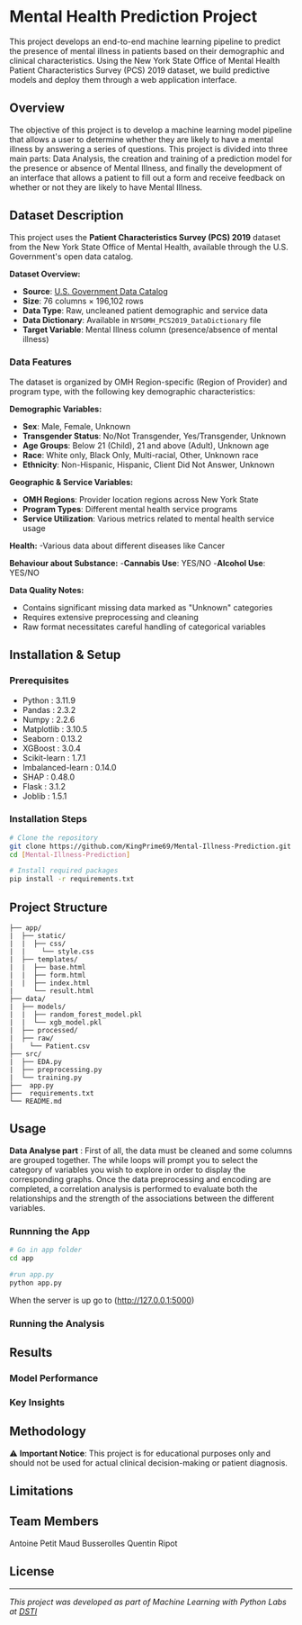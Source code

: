 # Mental Health Prediction Project

This project develops an end-to-end machine learning pipeline to predict the presence of mental illness in patients based on their demographic and clinical characteristics. 
Using the New York State Office of Mental Health Patient Characteristics Survey (PCS) 2019 dataset, we build predictive models and deploy them through a web application interface.

## Overview
The objective of this project is to develop a machine learning model pipeline that allows a user to determine whether they are likely to have a mental illness by answering a series of questions.
This project is divided into three main parts: Data Analysis, the creation and training of a prediction model for the presence or absence of Mental Illness, and finally the development of an interface that allows a patient to fill out a form and receive feedback on whether or not they are likely to have Mental Illness.
## Dataset Description

This project uses the **Patient Characteristics Survey (PCS) 2019** dataset from the New York State Office of Mental Health, available through the U.S. Government's open data catalog.

**Dataset Overview:**
- **Source**: [U.S. Government Data Catalog](https://catalog.data.gov/dataset/patient-characteristics-survey-pcs-2019)
- **Size**: 76 columns × 196,102 rows
- **Data Type**: Raw, uncleaned patient demographic and service data
- **Data Dictionary**: Available in `NYSOMH_PCS2019_DataDictionary` file
- **Target Variable**: Mental Illness column (presence/absence of mental illness)

### Data Features

The dataset is organized by OMH Region-specific (Region of Provider) and program type, with the following key demographic characteristics:

**Demographic Variables:**
- **Sex**: Male, Female, Unknown
- **Transgender Status**: No/Not Transgender, Yes/Transgender, Unknown  
- **Age Groups**: Below 21 (Child), 21 and above (Adult), Unknown age
- **Race**: White only, Black Only, Multi-racial, Other, Unknown race
- **Ethnicity**: Non-Hispanic, Hispanic, Client Did Not Answer, Unknown

**Geographic & Service Variables:**
- **OMH Regions**: Provider location regions across New York State
- **Program Types**: Different mental health service programs
- **Service Utilization**: Various metrics related to mental health service usage

**Health:**
-Various data about different diseases like Cancer

**Behaviour about Substance:**
-**Cannabis Use**: YES/NO
-**Alcohol Use**: YES/NO

**Data Quality Notes:**
- Contains significant missing data marked as "Unknown" categories
- Requires extensive preprocessing and cleaning
- Raw format necessitates careful handling of categorical variables

## Installation & Setup

### Prerequisites
<!-- Python version, required libraries -->
- Python : 3.11.9
- Pandas : 2.3.2
- Numpy : 2.2.6
- Matplotlib : 3.10.5
- Seaborn : 0.13.2
- XGBoost : 3.0.4
- Scikit-learn : 1.7.1
- Imbalanced-learn : 0.14.0
- SHAP : 0.48.0
- Flask : 3.1.2
- Joblib : 1.5.1

### Installation Steps
<!-- How to clone repo and install dependencies -->

```bash
# Clone the repository
git clone https://github.com/KingPrime69/Mental-Illness-Prediction.git
cd [Mental-Illness-Prediction]

# Install required packages
pip install -r requirements.txt
```

## Project Structure
<!-- Describe the Jupyter notebooks -->
```
├── app/
|  ├── static/
|  |  ├── css/
|  |    └── style.css
|  ├── templates/
|  |  ├── base.html
|  |  ├── form.html
|  |  ├── index.html
|     └── result.html
├── data/
|  ├── models/
|  |  ├── random_forest_model.pkl
|  |  └── xgb_model.pkl
|  ├── processed/
|  ├── raw/
|    └── Patient.csv
├── src/
|  ├── EDA.py
|  ├── preprocessing.py
|  └── training.py
├──  app.py
├──  requirements.txt
└── README.md
```

## Usage
**Data Analyse part** : First of all, the data must be cleaned and some columns are grouped together.
The while loops will prompt you to select the category of variables you wish to explore in order to display the corresponding graphs.
Once the data preprocessing and encoding are completed, a correlation analysis is performed to evaluate both the relationships and the strength of the associations between the different variables.
### Runnning the App
```bash
# Go in app folder
cd app

#run app.py
python app.py
```
When the server is up go to (http://127.0.0.1:5000)

### Running the Analysis

## Results
<!-- Model performance metrics, key findings -->

### Model Performance
<!-- Tables or charts showing accuracy, precision -->

### Key Insights
<!-- Main discoveries from the analysis -->

## Methodology
<!-- Brief explanation of algorithms used and approach -->

⚠️ **Important Notice**: This project is for educational purposes only and should not be used for actual clinical decision-making or patient diagnosis.

## Limitations
<!-- Discuss data limitations, model biases, generalizability issues -->


## Team Members
Antoine Petit
Maud Busserolles
Quentin Ripot

## License
<!-- Specify the license -->

---
*This project was developed as part of Machine Learning with Python Labs at [DSTI](https://dsti.school/fr)*
